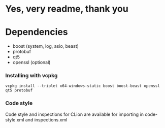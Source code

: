 # Yes, very readme, thank you

# Dependencies
- boost (system, log, asio, beast)
- protobuf
- qt5
- openssl (optional)

### Installing with vcpkg
```vcpkg install --triplet x64-windows-static boost boost-beast openssl qt5 protobuf```

### Code style
Code style and inspections for CLion are available for importing in code-style.xml and inspections.xml